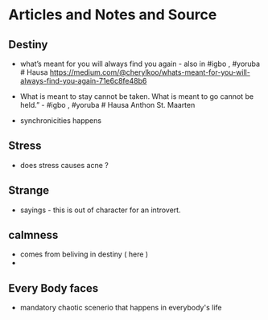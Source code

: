 
# Articles and Notes and Source

## Destiny
- what’s meant for you will always find you again - also in #igbo , #yoruba # Hausa
  https://medium.com/@cherylkoo/whats-meant-for-you-will-always-find-you-again-71e6c8fe48b6
  
- What is meant to stay cannot be taken. What is meant to go cannot be held.” - #igbo , #yoruba # Hausa
    Anthon St. Maarten

- synchronicities happens 

## Stress
- does stress causes acne ?


## Strange
- sayings - this is out of character for an introvert.


## calmness
- comes from beliving in destiny ( here )
- 

## Every Body faces
- mandatory chaotic scenerio that happens in everybody's life










